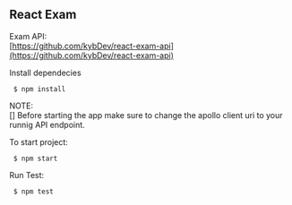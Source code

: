 
## React Exam
Exam API:<br> 
[https://github.com/kybDev/react-exam-api](https://github.com/kybDev/react-exam-api)

Install dependecies
```
 $ npm install
```
NOTE:     
[] Before starting the app make sure to change the apollo client uri to your runnig API endpoint. <br> 

To start project:
```
 $ npm start
```

Run Test:
```
 $ npm test
```
